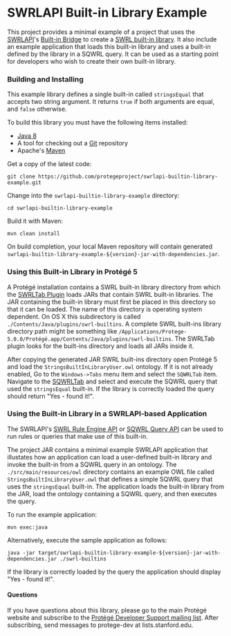 # SWRLAPI Built-in Library Example

This project provides a minimal example of a project that uses the [SWRLAPI](https://github.com/protegeproject/swrlapi/wiki)'s 
[Built-in Bridge](https://github.com/protegeproject/swrlapi/wiki/SWRLBuiltInBridge)
to create a [SWRL built-in library](https://github.com/protegeproject/swrlapi/wiki/SWRLBuiltInFAQ).
It also include an example application that loads this built-in library and uses a built-in defined by the library in a SQWRL query.
It can be used as a starting point for developers who wish to create their own built-in library.

### Building and Installing

This example library defines a single built-in called ```stringsEqual``` that accepts two string argument. 
It returns ```true``` if both arguments are equal, and ```false``` otherwise. 

To build this library you must have the following items installed:

+ [Java 8](http://www.oracle.com/technetwork/java/javase/downloads/index.html)
+ A tool for checking out a [Git](http://git-scm.com/) repository
+ Apache's [Maven](http://maven.apache.org/index.html)

Get a copy of the latest code:

    git clone https://github.com/protegeproject/swrlapi-builtin-library-example.git 

Change into the ```swrlapi-builtin-library-example``` directory:

    cd swrlapi-builtin-library-example

Build it with Maven:

    mvn clean install

On build completion, your local Maven repository will contain generated ```swrlapi-builtin-library-example-${version}-jar-with-dependencies.jar```.

### Using this Built-in Library in Protégé 5

A Protégé installation contains a SWRL built-in library directory from which the [SWRLTab Plugin](https://github.com/protegeproject/swrltab-plugin/wiki) loads JARs that contain SWRL built-in libraries.
The JAR containing the built-in library must first be placed in this directory so that it can be loaded.
The name of this directory is operating system dependent.
On OS X this subdirectory is called ```./Contents/Java/plugins/swrl-builtins```.
A complete SWRL built-ins library directory path might be something like 
```/Applications/Protege-5.0.0/Protégé.app/Contents/Java/plugins/swrl-builtins```.
The SWRLTab plugin looks for the built-ins directory and loads all JARs inside it.

After copying the generated JAR SWRL built-ins directory open Protégé 5 and load the ```StringsBuiltInLibraryUser.owl``` ontology.
If it is not already enabled, Go to the ```Windows->Tabs``` menu item and select the ```SQWRLTab``` item.
Navigate to the [SQWRLTab](https://github.com/protegeproject/swrlapi/wiki/SQWRLQueryTab) and select
and execute the SQWRL query that used the ```stringsEqual``` built-in.
If the library is correctly loaded the query should return "Yes - found it!".

### Using the Built-in Library in a SWRLAPI-based Application

The SWRLAPI's [SWRL Rule Engine API](https://github.com/protegeproject/swrlapi/wiki#SWRL_Rule_Engine_API) 
or [SQWRL Query API](https://github.com/protegeproject/swrlapi/wiki#SQWRL_Query_API)
can be used to run rules or queries that make use of this built-in.

The project JAR contains a minimal example SWRLAPI application that illustates how
an application can load a user-defined built-in library and invoke the built-in from a SQWRL query in an ontology.
The ```./src/main/resources/owl``` directory contains an example OWL file called ```StringsBuiltInLibraryUser.owl``` that defines
 a simple SQWRL query that uses the ```stringsEqual``` built-in.
The application loads the built-in library from the JAR, load the ontology containing a SQWRL query, and then executes the query.

To run the example application:

    mvn exec:java

Alternatively, execute the sample application as follows:

    java -jar target/swrlapi-builtin-library-example-${version}-jar-with-dependencies.jar ./swrl-builtins

If the library is correctly loaded by the query the application should display "Yes - found it!".

#### Questions

If you have questions about this library, please go to the main
Protégé website and subscribe to the [Protégé Developer Support
mailing list](http://protege.stanford.edu/support.php#mailingListSupport).
After subscribing, send messages to protege-dev at lists.stanford.edu.
